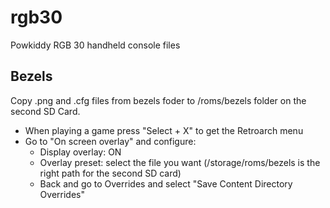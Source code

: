 # rgb30
Powkiddy RGB 30 handheld console files

## Bezels

Copy .png and .cfg files from bezels foder to /roms/bezels folder on the second SD Card.

- When playing a game press "Select + X" to get the Retroarch menu
- Go to "On screen overlay" and configure:
  - Display overlay: ON
  - Overlay preset: select the file you want (/storage/roms/bezels is the right path for the second SD card) 
  - Back and go to Overrides and select "Save Content Directory Overrides"